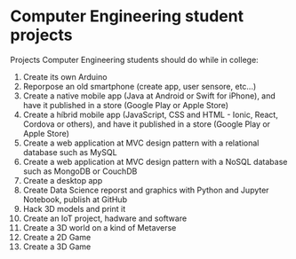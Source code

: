 # Computer Engineering student projects

Projects Computer Engineering students should do while in college:

1. Create its own Arduino
2. Reporpose an old smartphone (create app, user sensore, etc...)
3. Create a native mobile app (Java at Android or Swift for iPhone), and have it published in a store (Google Play or Apple Store)
4. Create a híbrid mobile app (JavaScript, CSS and HTML - Ionic, React, Cordova or others), and have it published in a store (Google Play or Apple Store)
5. Create a web application at MVC design pattern with a relational database such as MySQL
6. Create a web application at MVC design pattern with a NoSQL database such as MongoDB or CouchDB
7. Create a desktop app
8. Create Data Science reporst and graphics with Python and Jupyter Notebook, publish at GitHub
9. Hack 3D models and print it
10. Create an IoT project, hadware and software
11. Create a 3D world on a kind of Metaverse
12. Create a 2D Game
13. Create a 3D Game
